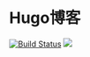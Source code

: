 # Hugo博客

[![Build Status](https://travis-ci.org/xuchengpeng/xuchengpeng.github.io.svg?branch=hugo)](https://travis-ci.org/xuchengpeng/xuchengpeng.github.io)
[![](https://tokei.rs/b1/github/xuchengpeng/xuchengpeng.github.io?category=lines)](https://github.com/xuchengpeng/xuchengpeng.github.io)
